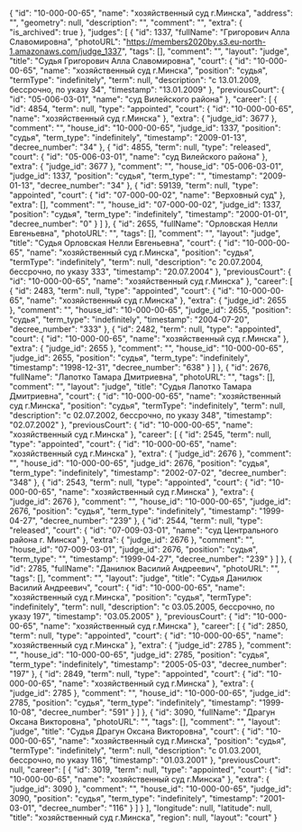 {
    "id": "10-000-00-65",
    "name": "хозяйственный суд г.Минска",
    "address": "",
    "geometry": null,
    "description": "",
    "comment": "",
    "extra": {
        "is_archived": true
    },
    "judges": [
        {
            "id": 1337,
            "fullName": "Григорович Алла Славомировна",
            "photoURL": "https://members2020by.s3.eu-north-1.amazonaws.com/judge_1337",
            "tags": [],
            "comment": "",
            "layout": "judge",
            "title": "Судья Григорович Алла Славомировна",
            "court": {
                "id": "10-000-00-65",
                "name": "хозяйственный суд г.Минска",
                "position": "судья",
                "termType": "indefinitely",
                "term": null,
                "description": "c 13.01.2009, бессрочно, по указу 34",
                "timestamp": "13.01.2009"
            },
            "previousCourt": {
                "id": "05-006-03-01",
                "name": "суд Вилейского района"
            },
            "career": [
                {
                    "id": 4854,
                    "term": null,
                    "type": "appointed",
                    "court": {
                        "id": "10-000-00-65",
                        "name": "хозяйственный суд г.Минска"
                    },
                    "extra": {
                        "judge_id": 3677
                    },
                    "comment": "",
                    "house_id": "10-000-00-65",
                    "judge_id": 1337,
                    "position": "судья",
                    "term_type": "indefinitely",
                    "timestamp": "2009-01-13",
                    "decree_number": "34"
                },
                {
                    "id": 4855,
                    "term": null,
                    "type": "released",
                    "court": {
                        "id": "05-006-03-01",
                        "name": "суд Вилейского района"
                    },
                    "extra": {
                        "judge_id": 3677
                    },
                    "comment": "",
                    "house_id": "05-006-03-01",
                    "judge_id": 1337,
                    "position": "судья",
                    "term_type": "",
                    "timestamp": "2009-01-13",
                    "decree_number": "34"
                },
                {
                    "id": 59139,
                    "term": null,
                    "type": "appointed",
                    "court": {
                        "id": "07-000-00-02",
                        "name": "Верховный суд"
                    },
                    "extra": [],
                    "comment": "",
                    "house_id": "07-000-00-02",
                    "judge_id": 1337,
                    "position": "судья",
                    "term_type": "indefinitely",
                    "timestamp": "2000-01-01",
                    "decree_number": "0"
                }
            ]
        },
        {
            "id": 2655,
            "fullName": "Орловская Нелли Евгеньевна",
            "photoURL": "",
            "tags": [],
            "comment": "",
            "layout": "judge",
            "title": "Судья Орловская Нелли Евгеньевна",
            "court": {
                "id": "10-000-00-65",
                "name": "хозяйственный суд г.Минска",
                "position": "судья",
                "termType": "indefinitely",
                "term": null,
                "description": "c 20.07.2004, бессрочно, по указу 333",
                "timestamp": "20.07.2004"
            },
            "previousCourt": {
                "id": "10-000-00-65",
                "name": "хозяйственный суд г.Минска"
            },
            "career": [
                {
                    "id": 2483,
                    "term": null,
                    "type": "appointed",
                    "court": {
                        "id": "10-000-00-65",
                        "name": "хозяйственный суд г.Минска"
                    },
                    "extra": {
                        "judge_id": 2655
                    },
                    "comment": "",
                    "house_id": "10-000-00-65",
                    "judge_id": 2655,
                    "position": "судья",
                    "term_type": "indefinitely",
                    "timestamp": "2004-07-20",
                    "decree_number": "333"
                },
                {
                    "id": 2482,
                    "term": null,
                    "type": "appointed",
                    "court": {
                        "id": "10-000-00-65",
                        "name": "хозяйственный суд г.Минска"
                    },
                    "extra": {
                        "judge_id": 2655
                    },
                    "comment": "",
                    "house_id": "10-000-00-65",
                    "judge_id": 2655,
                    "position": "судья",
                    "term_type": "indefinitely",
                    "timestamp": "1998-12-31",
                    "decree_number": "638"
                }
            ]
        },
        {
            "id": 2676,
            "fullName": "Лапотко Тамара Дмитриевна",
            "photoURL": "",
            "tags": [],
            "comment": "",
            "layout": "judge",
            "title": "Судья Лапотко Тамара Дмитриевна",
            "court": {
                "id": "10-000-00-65",
                "name": "хозяйственный суд г.Минска",
                "position": "судья",
                "termType": "indefinitely",
                "term": null,
                "description": "c 02.07.2002, бессрочно, по указу 348",
                "timestamp": "02.07.2002"
            },
            "previousCourt": {
                "id": "10-000-00-65",
                "name": "хозяйственный суд г.Минска"
            },
            "career": [
                {
                    "id": 2545,
                    "term": null,
                    "type": "appointed",
                    "court": {
                        "id": "10-000-00-65",
                        "name": "хозяйственный суд г.Минска"
                    },
                    "extra": {
                        "judge_id": 2676
                    },
                    "comment": "",
                    "house_id": "10-000-00-65",
                    "judge_id": 2676,
                    "position": "судья",
                    "term_type": "indefinitely",
                    "timestamp": "2002-07-02",
                    "decree_number": "348"
                },
                {
                    "id": 2543,
                    "term": null,
                    "type": "appointed",
                    "court": {
                        "id": "10-000-00-65",
                        "name": "хозяйственный суд г.Минска"
                    },
                    "extra": {
                        "judge_id": 2676
                    },
                    "comment": "",
                    "house_id": "10-000-00-65",
                    "judge_id": 2676,
                    "position": "судья",
                    "term_type": "indefinitely",
                    "timestamp": "1999-04-27",
                    "decree_number": "239"
                },
                {
                    "id": 2544,
                    "term": null,
                    "type": "released",
                    "court": {
                        "id": "07-009-03-01",
                        "name": "суд Центрального района г. Минска"
                    },
                    "extra": {
                        "judge_id": 2676
                    },
                    "comment": "",
                    "house_id": "07-009-03-01",
                    "judge_id": 2676,
                    "position": "судья",
                    "term_type": "",
                    "timestamp": "1999-04-27",
                    "decree_number": "239"
                }
            ]
        },
        {
            "id": 2785,
            "fullName": "Данилюк Василий Андреевич",
            "photoURL": "",
            "tags": [],
            "comment": "",
            "layout": "judge",
            "title": "Судья Данилюк Василий Андреевич",
            "court": {
                "id": "10-000-00-65",
                "name": "хозяйственный суд г.Минска",
                "position": "судья",
                "termType": "indefinitely",
                "term": null,
                "description": "c 03.05.2005, бессрочно, по указу 197",
                "timestamp": "03.05.2005"
            },
            "previousCourt": {
                "id": "10-000-00-65",
                "name": "хозяйственный суд г.Минска"
            },
            "career": [
                {
                    "id": 2850,
                    "term": null,
                    "type": "appointed",
                    "court": {
                        "id": "10-000-00-65",
                        "name": "хозяйственный суд г.Минска"
                    },
                    "extra": {
                        "judge_id": 2785
                    },
                    "comment": "",
                    "house_id": "10-000-00-65",
                    "judge_id": 2785,
                    "position": "судья",
                    "term_type": "indefinitely",
                    "timestamp": "2005-05-03",
                    "decree_number": "197"
                },
                {
                    "id": 2849,
                    "term": null,
                    "type": "appointed",
                    "court": {
                        "id": "10-000-00-65",
                        "name": "хозяйственный суд г.Минска"
                    },
                    "extra": {
                        "judge_id": 2785
                    },
                    "comment": "",
                    "house_id": "10-000-00-65",
                    "judge_id": 2785,
                    "position": "судья",
                    "term_type": "indefinitely",
                    "timestamp": "1999-10-08",
                    "decree_number": "591"
                }
            ]
        },
        {
            "id": 3090,
            "fullName": "Драгун Оксана Викторовна",
            "photoURL": "",
            "tags": [],
            "comment": "",
            "layout": "judge",
            "title": "Судья Драгун Оксана Викторовна",
            "court": {
                "id": "10-000-00-65",
                "name": "хозяйственный суд г.Минска",
                "position": "судья",
                "termType": "indefinitely",
                "term": null,
                "description": "c 01.03.2001, бессрочно, по указу 116",
                "timestamp": "01.03.2001"
            },
            "previousCourt": null,
            "career": [
                {
                    "id": 3019,
                    "term": null,
                    "type": "appointed",
                    "court": {
                        "id": "10-000-00-65",
                        "name": "хозяйственный суд г.Минска"
                    },
                    "extra": {
                        "judge_id": 3090
                    },
                    "comment": "",
                    "house_id": "10-000-00-65",
                    "judge_id": 3090,
                    "position": "судья",
                    "term_type": "indefinitely",
                    "timestamp": "2001-03-01",
                    "decree_number": "116"
                }
            ]
        }
    ],
    "longitude": null,
    "latitude": null,
    "title": "хозяйственный суд г.Минска",
    "region": null,
    "layout": "court"
}